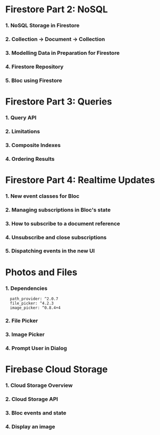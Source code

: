 # Firestore Part 2: NoSQL

### 1. NoSQL Storage in Firestore

### 2. Collection -> Document -> Collection

### 3. Modelling Data in Preparation for Firestore

### 4. Firestore Repository

### 5. Bloc using Firestore

# Firestore Part 3: Queries

### 1. Query API

### 2. Limitations

### 3. Composite Indexes

### 4. Ordering Results

# Firestore Part 4: Realtime Updates

### 1. New event classes for Bloc

### 2. Managing subscriptions in Bloc's state

### 3. How to subscribe to a document reference

### 4. Unsubscribe and close subscriptions

### 5. Dispatching events in the new UI

# Photos and Files

### 1. Dependencies
```
  path_provider: ^2.0.7
  file_picker: ^4.2.3
  image_picker: ^0.8.4+4
```

### 2. File Picker

### 3. Image Picker

### 4. Prompt User in Dialog

# Firebase Cloud Storage

### 1. Cloud Storage Overview

### 2. Cloud Storage API

### 3. Bloc events and state

### 4. Display an image